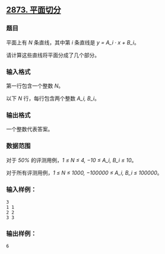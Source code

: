 ## [2873. 平面切分](https://www.acwing.com/problem/content/2876/)

### 题目

平面上有 *N* 条直线，其中第 *i* 条直线是 *y = A_i · x + B_i*。

请计算这些直线将平面分成了几个部分。

### 输入格式

第一行包含一个整数 *N*。

以下 *N* 行，每行包含两个整数 *A_i, B_i*。

### 输出格式

一个整数代表答案。

### 数据范围

对于 *50%* 的评测用例，*1 ≤ N ≤ 4, −10 ≤ A_i, B_i ≤ 10*。

对于所有评测用例，*1 ≤ N ≤ 1000, −100000 ≤ A_i, B_i ≤ 100000*。

### 输入样例：

```
3
1 1
2 2
3 3
```

### 输出样例：

```
6
```
